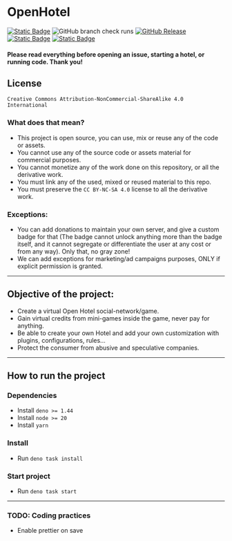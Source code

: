 # OpenHotel

[![Static Badge](https://img.shields.io/badge/CC_BY--NC--SA_4.0-blue?style=for-the-badge&color=gray)](/LICENSE)
![GitHub branch check runs](https://img.shields.io/github/check-runs/openhotel/openhotel/master?style=for-the-badge)
[![GitHub Release](https://img.shields.io/github/v/release/openhotel/openhotel?style=for-the-badge)](https://github.com/openhotel/openhotel/releases/latest)
[![Static Badge](https://img.shields.io/badge/powered%20by-%F0%9F%8C%B7%20tulip%20engine-red?style=for-the-badge&color=white)](https://github.com/tulipjs/tulip)
[![Static Badge](https://img.shields.io/badge/discord-b?style=for-the-badge&logo=discord&color=white)](https://discord.gg/qBZfPdNWUj)

#### Please read everything before opening an issue, starting a hotel, or running code. Thank you!

## License

`Creative Commons Attribution-NonCommercial-ShareAlike 4.0 International`

### What does that mean?

- This project is open source, you can use, mix or reuse any of the code or assets.
- You cannot use any of the source code or assets material for commercial purposes.
- You cannot monetize any of the work done on this repository, or all the derivative work.
- You must link any of the used, mixed or reused material to this repo.
- You must preserve the `CC BY-NC-SA 4.0` license to all the derivative work.

### Exceptions:

- You can add donations to maintain your own server, and give a custom badge for that (The badge cannot unlock anything more than the badge itself, and it cannot segregate or differentiate the user at any cost or from any way). Only that, no gray zone!
- We can add exceptions for marketing/ad campaigns purposes, ONLY if explicit permission is granted.

---

## Objective of the project:

- Create a virtual Open Hotel social-network/game.
- Gain virtual credits from mini-games inside the game, never pay for anything.
- Be able to create your own Hotel and add your own customization with plugins, configurations, rules...
- Protect the consumer from abusive and speculative companies.

---

## How to run the project

### Dependencies

- Install `deno >= 1.44`
- Install `node >= 20`
- Install `yarn`

### Install

- Run `deno task install`

### Start project

- Run `deno task start`

---

### TODO: Coding practices

- Enable prettier on save
